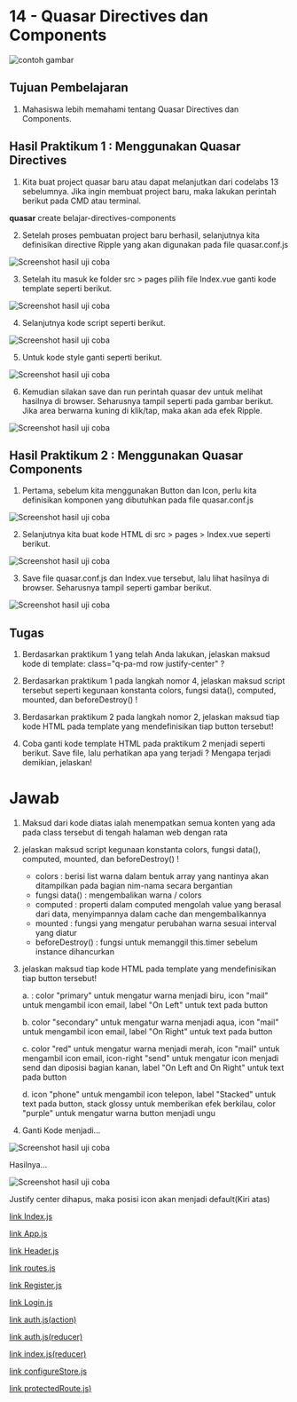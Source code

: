 # 14 - Quasar Directives dan Components

![contoh gambar](../../docs/logo/polinema.png)

## Tujuan Pembelajaran

1. Mahasiswa lebih memahami tentang Quasar Directives dan Components.


## Hasil Praktikum 1 : Menggunakan Quasar Directives

1. Kita buat project quasar baru atau dapat melanjutkan dari codelabs 13 sebelumnya. Jika ingin membuat project baru, maka lakukan perintah berikut pada CMD atau terminal.

<b>quasar</b> create belajar-directives-components

2. Setelah proses pembuatan project baru berhasil, selanjutnya kita definisikan directive Ripple yang akan digunakan pada file quasar.conf.js

![Screenshot hasil uji coba](img/Praktikum1/2.jpg)

3. Setelah itu masuk ke folder src > pages pilih file Index.vue ganti kode template seperti berikut.

![Screenshot hasil uji coba](img/Praktikum1/3.jpg)

4. Selanjutnya kode script seperti berikut.

![Screenshot hasil uji coba](img/Praktikum1/4.jpg)

5. Untuk kode style ganti seperti berikut.

![Screenshot hasil uji coba](img/Praktikum1/5.jpg)

6. Kemudian silakan save dan run perintah quasar dev untuk melihat hasilnya di browser. Seharusnya tampil seperti pada gambar berikut. Jika area berwarna kuning di klik/tap, maka akan ada efek Ripple.

![Screenshot hasil uji coba](img/Praktikum1/6.jpg)



## Hasil Praktikum 2 : Menggunakan Quasar Components

1. Pertama, sebelum kita menggunakan Button dan Icon, perlu kita definisikan komponen yang dibutuhkan pada file quasar.conf.js

![Screenshot hasil uji coba](img/Praktikum2/1.jpg)

2. Selanjutnya kita buat kode HTML di src > pages > Index.vue seperti berikut.

![Screenshot hasil uji coba](img/Praktikum2/2.jpg)

3. Save file quasar.conf.js dan Index.vue tersebut, lalu lihat hasilnya di browser. Seharusnya tampil seperti gambar berikut.

![Screenshot hasil uji coba](img/Praktikum2/3.jpg)



## Tugas

1. Berdasarkan praktikum 1 yang telah Anda lakukan, jelaskan maksud kode di template: class="q-pa-md row justify-center" ?

2. Berdasarkan praktikum 1 pada langkah nomor 4, jelaskan maksud script tersebut seperti kegunaan konstanta colors, fungsi data(), computed, mounted, dan beforeDestroy() !

3. Berdasarkan praktikum 2 pada langkah nomor 2, jelaskan maksud tiap kode HTML pada template yang mendefinisikan tiap button tersebut!

4. Coba ganti kode template HTML pada praktikum 2 menjadi seperti berikut. Save file, lalu perhatikan apa yang terjadi ? Mengapa terjadi demikian, jelaskan!


# Jawab

1. Maksud dari kode diatas ialah menempatkan semua konten yang ada pada class tersebut di tengah halaman web dengan rata

2. jelaskan maksud script kegunaan konstanta colors, fungsi data(), computed, mounted, dan beforeDestroy() !

    - colors : berisi list warna dalam bentuk array yang nantinya akan ditampilkan pada bagian nim-nama secara bergantian
    - fungsi data() : mengembalikan warna / colors
    - computed : properti dalam computed mengolah value yang berasal dari data, menyimpannya dalam cache dan mengembalikannya
    - mounted : fungsi yang mengatur perubahan warna sesuai interval yang diatur
    - beforeDestroy() : fungsi untuk memanggil this.timer sebelum instance dihancurkan

3.  jelaskan maksud tiap kode HTML pada template yang mendefinisikan tiap button tersebut!

    a. <q-btn color="primary" icon="mail" label="On Left" /> : color "primary" untuk mengatur warna menjadi biru, icon "mail" untuk mengambil icon email, label "On Left" untuk text pada button

    b. <q-btn color="secondary" icon-right="mail" label="On Right" /> color "secondary" untuk mengatur warna menjadi aqua, icon "mail" untuk mengambil icon email, label "On Right" untuk text pada button

    c. <q-btn color="red" icon="mail" icon-right="send" label="On Left and Right" /> color "red" untuk mengatur warna menjadi merah, icon "mail" untuk mengambil icon email, icon-right "send" untuk mengatur icon menjadi send dan diposisi bagian kanan, label "On Left and On Right" untuk text pada button

    d. <q-btn icon="phone" label="Stacked" stack glossy color="purple"/>icon "phone" untuk mengambil icon telepon, label "Stacked" untuk text pada button, stack glossy untuk memberikan efek berkilau, color "purple" untuk mengatur warna button menjadi ungu

4. Ganti Kode menjadi...

![Screenshot hasil uji coba](img/Tugas/1.jpg)

Hasilnya...

![Screenshot hasil uji coba](img/Tugas/2.jpg)

Justify center dihapus, maka posisi icon akan menjadi default(Kiri atas)



[link Index.js](../../src/11_Redux_Thunk/src/index.js)

[link App.js](../../src/11_Redux_Thunk/src/app.js)

[link Header.js](../../src/11_Redux_Thunk/src/components/Header.js)

[link routes.js](../../src/11_Redux_Thunk/src/components/routes.js)

[link Register.js](../../src/11_Redux_Thunk/src/components/Register.js)

[link Login.js](../../src/11_Redux_Thunk/src/components/Login.js)

[link auth.js(action)](../../src/11_Redux_Thunk/src/redux/action/auth.js)

[link auth.js(reducer)](../../src/11_Redux_Thunk/src/redux/reducer/auth.js)

[link index.js(reducer)](../../src/11_Redux_Thunk/src/redux/reducer/index.js)

[link configureStore.js](../../src/11_Redux_Thunk/src/redux/configureStore.js)

[link protectedRoute.js)](../../src/11_Redux_Thunk/src/redux/routes/protectedRoute.js)


